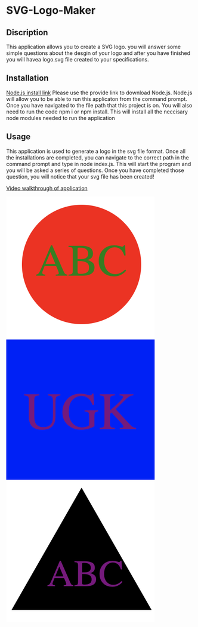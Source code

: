 # SVG-Logo-Maker

## Discription

This application allows you to create a SVG logo. you will answer some simple questions about the desgin of your logo and after you have finished you will havea logo.svg file created to your specifications.

## Installation

<a href='https://nodejs.org/en/'>Node.js install link</a> 
Please use the provide link to download Node.js. Node.js will allow you to be able to run this applicaton from the command prompt. Once you have navigated to the file path that this project is on. You will also need to run the code npm i or npm install. This will install all the neccisary node modules needed to run the application 

## Usage

This application is used to generate a logo in the svg file format. Once all the installations are completed, you can navigate to the correct path in the command prompt and type in node index.js. This will start the program and you will be asked a series of questions. Once you have completed those question, you will notice that your svg file has been created! 


<a href='https://drive.google.com/file/d/1FnmO1ydrJNetbOl0v--qqF7qcl3n6ueK/view?usp=sharing'>Video walkthrough of application</a>

![Screenshot of webpage](/Images/circleExapmle.png)
![Screenshot of webpage](/Images/squareExample.png)
![Screenshot of webpage](/Images/triangleExapmle.png)


